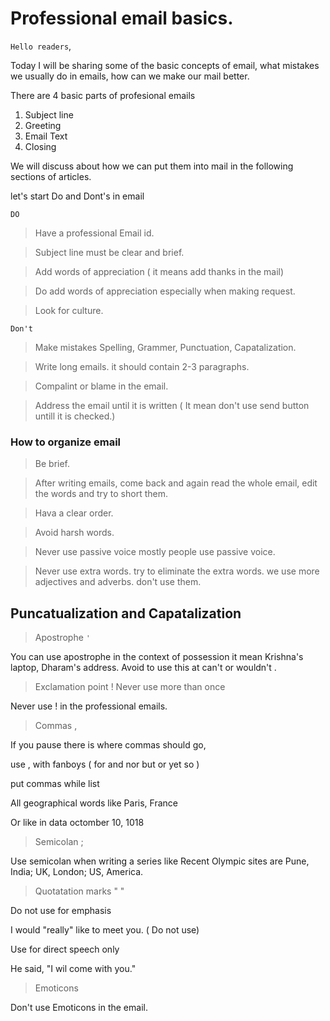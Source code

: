 # Professional email basics.

`Hello readers`,

Today I will be sharing some of the basic concepts of email, what mistakes we usually do in emails, 
how can we make our mail better.


There are 4 basic parts of profesional emails


1. Subject line
2. Greeting
3. Email Text
4. Closing


We will discuss about how we can put them into mail in the following sections of articles.

let's start Do and Dont's in email

`DO`

> Have a professional Email id.

> Subject line must be clear and brief.

> Add words of appreciation ( it means add thanks in the mail)

> Do add words of appreciation especially when making request.

> Look for culture.

`Don't` 

> Make mistakes Spelling, Grammer, Punctuation, Capatalization.

> Write long emails. it should contain 2-3 paragraphs.

> Compalint or blame in the email.

> Address the email until it is written ( It mean don't use send button untill it is checked.)



### How to organize email

> Be brief.

> After writing emails, come back and again read the whole email, edit the words and try to short them.

> Hava a clear order.

> Avoid harsh words.

> Never use passive voice mostly people use passive voice.

> Never use extra words. try to eliminate the extra words. we use more adjectives and adverbs. don't use them.

## Puncatualization and Capatalization

> Apostrophe `'`

You can use apostrophe in the context of possession it mean Krishna's laptop, Dharam's address.
Avoid to use this at can't or wouldn't .

> Exclamation point !
Never use more than once

Never use ! in the professional emails.


> Commas ,

If you pause there is where commas should go,

use , with fanboys ( for and nor but or yet so )

put commas while list

All geographical words like Paris, France

Or like in data octomber 10, 1018


> Semicolan ;

Use semicolan when writing a series like Recent Olympic sites are Pune, India; UK, London; US, America.


> Quotatation marks " "

Do not use for emphasis

I would "really" like to meet you. ( Do not use)

Use for direct speech only 
 
He said, "I wil come with you."

> Emoticons 

Don't use Emoticons in the email.
